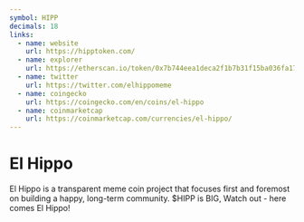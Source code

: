 ```yaml
---
symbol: HIPP
decimals: 18
links:
  - name: website
    url: https://hipptoken.com/
  - name: explorer
    url: https://etherscan.io/token/0x7b744eea1deca2f1b7b31f15ba036fa1759452d7
  - name: twitter
    url: https://twitter.com/elhippomeme
  - name: coingecko
    url: https://coingecko.com/en/coins/el-hippo
  - name: coinmarketcap
    url: https://coinmarketcap.com/currencies/el-hippo/
---
```


# El Hippo

El Hippo is a transparent meme coin project that focuses first and foremost on building a happy, long-term community. $HIPP is BIG, Watch out - here comes El Hippo!
